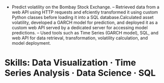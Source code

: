 - Predict volatility on the Bombay Stock Exchange.
– Retrieved data from a web API using HTTP requests and efciently transformed it using custom Python
classes before loading it into a SQL database.Calculated asset volatility, developed a GARCH model for
prediction, and deployed it as a custom web API served by a dedicated server for accessing model predictions.
– Used tools such as Time Series (GARCH model), SQL, and web API for data retrieval, transformation,
volatility calculation, and model deployment.
# Skills: Data Visualization · Time Series Analysis · Data Science · SQL
